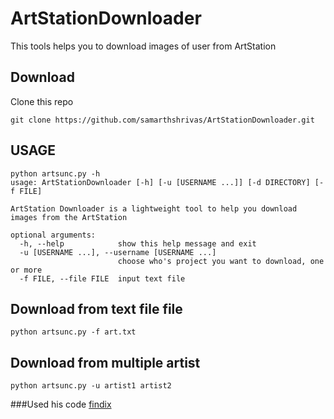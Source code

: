 # ArtStationDownloader
This tools helps you to download images of user from ArtStation

## Download
Clone this repo 

`git clone https://github.com/samarthshrivas/ArtStationDownloader.git`

## USAGE
```
python artsunc.py -h
usage: ArtStationDownloader [-h] [-u [USERNAME ...]] [-d DIRECTORY] [-f FILE]

ArtStation Downloader is a lightweight tool to help you download images from the ArtStation

optional arguments:
  -h, --help            show this help message and exit
  -u [USERNAME ...], --username [USERNAME ...]
                        choose who's project you want to download, one or more
  -f FILE, --file FILE  input text file
```

## Download from text file file 
`python artsunc.py -f art.txt`

## Download from  multiple artist 
`python artsunc.py -u artist1 artist2`


###Used his code
[findix](https://github.com/findix/ArtStationDownloader)
